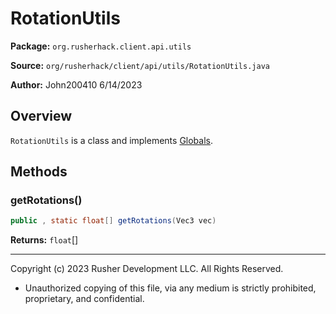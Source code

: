 # RotationUtils

**Package:** `org.rusherhack.client.api.utils`

**Source:** `org/rusherhack/client/api/utils/RotationUtils.java`

**Author:** John200410 6/14/2023



## Overview

`RotationUtils` is a class and implements [Globals](Globals.md).

## Methods

### getRotations()

```java
public , static float[] getRotations(Vec3 vec)
```

**Returns:** `float`[]

---

Copyright (c) 2023 Rusher Development LLC. All Rights Reserved.
* Unauthorized copying of this file, via any medium is strictly prohibited, proprietary, and confidential.
